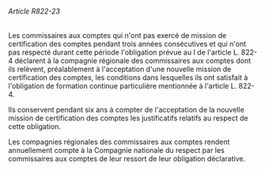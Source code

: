 ###### Article R822-23

Les commissaires aux comptes qui n'ont pas exercé de mission de certification des comptes pendant trois années consécutives et qui n'ont pas respecté durant cette période l'obligation prévue au I de l'article L. 822-4 déclarent à la compagnie régionale des commissaires aux comptes dont ils relèvent, préalablement à l'acceptation d'une nouvelle mission de certification des comptes, les conditions dans lesquelles ils ont satisfait à l'obligation de formation continue particulière mentionnée à l'article L. 822-4.

Ils conservent pendant six ans à compter de l'acceptation de la nouvelle mission de certification des comptes les justificatifs relatifs au respect de cette obligation.

Les compagnies régionales des commissaires aux comptes rendent annuellement compte à la Compagnie nationale du respect par les commissaires aux comptes de leur ressort de leur obligation déclarative.

